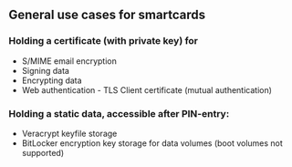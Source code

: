 ## General use cases for smartcards

### Holding a certificate (with private key) for
- S/MIME email encryption
- Signing data
- Encrypting data
- Web authentication - TLS Client certificate (mutual authentication)
### Holding a static data, accessible after PIN-entry:
- Veracrypt keyfile storage
- BitLocker encryption key storage for data volumes (boot volumes not supported)
